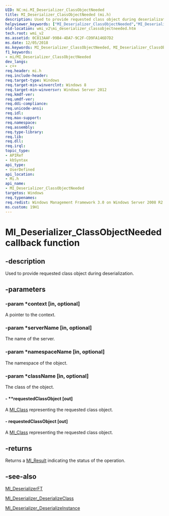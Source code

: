 ```yaml
---
UID: NC:mi.MI_Deserializer_ClassObjectNeeded
title: MI_Deserializer_ClassObjectNeeded (mi.h)
description: Used to provide requested class object during deserialization.helpviewer_keywords: ["MI_Deserializer_ClassObjectNeeded","MI_Deserializer_ClassObjectNeeded callback","MI_Deserializer_ClassObjectNeeded callback function [Windows Management Infrastructure (MI)]","mi/MI_Deserializer_ClassObjectNeeded","wmi_v2.mi_deserializer_classobjectneeded"]
old-location: wmi_v2\mi_deserializer_classobjectneeded.htm
tech.root: wmi_v2
ms.assetid: 0C813AAF-99B4-4DA7-9C2F-CD9FA146D7D2
ms.date: 12/05/2018
ms.keywords: MI_Deserializer_ClassObjectNeeded, MI_Deserializer_ClassObjectNeeded callback, MI_Deserializer_ClassObjectNeeded callback function [Windows Management Infrastructure (MI)], mi/MI_Deserializer_ClassObjectNeeded, wmi_v2.mi_deserializer_classobjectneeded
f1_keywords:
- mi/MI_Deserializer_ClassObjectNeeded
dev_langs:
- c++
req.header: mi.h
req.include-header: 
req.target-type: Windows
req.target-min-winverclnt: Windows 8
req.target-min-winversvr: Windows Server 2012
req.kmdf-ver: 
req.umdf-ver: 
req.ddi-compliance: 
req.unicode-ansi: 
req.idl: 
req.max-support: 
req.namespace: 
req.assembly: 
req.type-library: 
req.lib: 
req.dll: 
req.irql: 
topic_type:
- APIRef
- kbSyntax
api_type:
- UserDefined
api_location:
- Mi.h
api_name:
- MI_Deserializer_ClassObjectNeeded
targetos: Windows
req.typenames: 
req.redist: Windows Management Framework 3.0 on Windows Server 2008 R2 with SP1,     Windows 7 with SP1, and Windows Server 2008 with SP2
ms.custom: 19H1
---
```


# MI_Deserializer_ClassObjectNeeded callback function


## -description


Used to provide requested class object during deserialization.


## -parameters




### -param *context [in, optional]

A pointer to the context.


### -param *serverName [in, optional]

The name of the server.


### -param *namespaceName [in, optional]

The namespace of the object.


### -param *className [in, optional]

The class of the object.


#### - **requestedClassObject [out]

A <a href="https://docs.microsoft.com/windows/desktop/api/mi/ns-mi-mi_class">MI_Class</a> representing the requested class object.


#### - requestedClassObject [out]

A <a href="https://docs.microsoft.com/windows/desktop/api/mi/ns-mi-mi_class">MI_Class</a> representing the requested class object.


## -returns



Returns a <a href="https://docs.microsoft.com/windows/desktop/api/mi/ne-mi-mi_result">MI_Result</a> indicating the status of the operation.




## -see-also




<a href="https://docs.microsoft.com/windows/desktop/api/mi/ns-mi-mi_deserializerft">MI_DeserializerFT</a>



<a href="https://docs.microsoft.com/previous-versions/windows/desktop/api/mi/nf-mi-mi_deserializer_deserializeclass">MI_Deserializer_DeserializeClass</a>



<a href="https://docs.microsoft.com/previous-versions/windows/desktop/api/mi/nf-mi-mi_deserializer_deserializeinstance">MI_Deserializer_DeserializeInstance</a>
 

 

